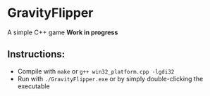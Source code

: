 # GravityFlipper

A simple C++ game **Work in progress**

## Instructions:
  - Compile with ```make``` or ```g++ win32_platform.cpp -lgdi32```
  - Run with ```./GravityFlipper.exe``` or by simply double-clicking the executable
